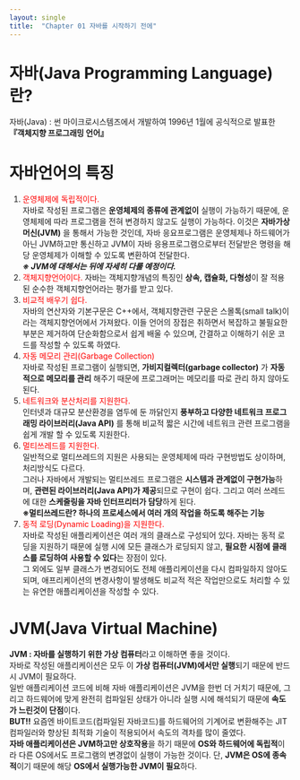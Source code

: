 ```yaml
---
layout: single
title:  "Chapter 01 자바를 시작하기 전에"
---
```


# 자바(Java Programming Language)란?  
자바(Java) : 썬 마이크로시스템즈에서 개발하여 1996년 1월에 공식적으로 발표한 **『객체지향 프로그래밍 언어』**

# 자바언어의 특징
1. <span style="color:red">운영체제에 독립적이다.</span>  
    자바로 작성된 프로그램은 **운영체제의 종류에 관계없이** 실행이 가능하기 때문에, 운영체제에 따라 프로그램을 전혀 변경하지 않고도 실행이 가능하다.
    이것은 **자바가상머신(JVM)** 을 통해서 가능한 것인데, 자바 응요프로그램은 운영체제나 하드웨어가 아닌 JVM하고만 통신하고 JVM이 자바 응용프로그램으로부터 전달받은 명령을
    해당 운영체제가 이해할 수 있도록 변환하여 전달한다.  
    ***※ JVM에 대해서는 뒤에 자세히 다룰 예정이다.***
2. <span style="color:red">객체지향언어이다.  </span>
    자바는 객체지향개념의 특징인 **상속, 캡슐화, 다형성**이 잘 적용된 순수한 객체지향언어라는 평가를 받고 있다.
3. <span style="color:red">비교적 배우기 쉽다.<br></span>
    자바의 연산자와 기본구문은 C++에서, 객체지향관련 구문은 스몰톡(small talk)이라는 객체지향언어에서 가져왔다. 이들 언어의 장접은 취하면서 복잡하고 불필요한 부분은 제거하여 단순화함으로서 쉽게 배울 수 있으며, 간결하고 이해하기 쉬운 코드를 작성할 수 있도록 하였다.
4. <span style="color:red">자동 메모리 관리(Garbage Collection)<br></span>
    자바로 작성된 프로그램이 실행되면, **가비지컬렉터(garbage collector)** 가 **자동적으로 메모리를 관리** 해주기 때문에 프로그래머는 메모리를 따로 관리 하지 않아도 된다.
5. <span style="color:red">네트워크와 분산처리를 지원한다.<br></span>
    인터넷과 대규모 분산환경을 염두에 둔 까닭인지 **풍부하고 다양한 네트워크 프로그래밍 라이브러리(Java API)** 를 통해 비교적 짧은 시간에 네트워크 관련 프로그램을 쉽게 개발 할 수 있도록 지원한다.
6. <span style="color:red">멀티쓰레드를 지원한다.<br></span>
    일반적으로 멀티쓰레드의 지원은 사용되는 운영체제에 따라 구현방법도 상이하며, 처리방식도 다르다.<br>그러나 자바에서 개발되는 멀티쓰레드 프로그램은 **시스템과 관계없이 구현가능**하며, **관련된 라이브러리(Java API)가 제공**되므로 구현이 쉽다. 그리고 여러 쓰레드에 대한 **스케줄링을 자바 인터프리터가 담당**하게 된다.<br>
    **※멀티쓰레드란? 하나의 프로세스에서 여러 개의 작업을 하도록 해주는 기능**
7. <span style="color:red">동적 로딩(Dynamic Loading)을 지원한다.<br></span>
   자바로 작성된 애플리케이션은 여러 개의 클래스로 구성되어 있다. 자바는 동적 로딩을 지원하기 때문에 실행 시에 모든 클래스가 로딩되지 않고, **필요한 시점에 클래스를 로딩하여 사용할 수 있다**는 장점이 있다.<br>그 외에도 일부 클래스가 변경되어도 전체 애플리케이션을 다시 컴파일하지 않아도 되며, 애프리케이션의 변경사항이 발생해도 비교적 적은 작업만으로도 처리할 수 있는 유연한 애플리케이션을 작성할 수 있다.  
 
# JVM(Java Virtual Machine)  
**JVM : 자바를 실행하기 위한 가상 컴퓨터**라고 이해하면 좋을 것이다.<br>
자바로 작성된 애플리케이션은 모두 이 **가상 컴퓨터(JVM)에서만 실행**되기 때문에 반드시 JVM이 필요하다.<br>
일반 애플리케이션 코드에 비해 자바 애플리케이션은 JVM을 한번 더 거치기 때문에, 그리고 하드웨어에 맞게 완전히 컴파일된 상태가 아니라 실행 시에 해석되기 때문에 **속도가 느린것이 단점**이다.<br> **BUT!!** 요즘엔 바이트코드(컴파일된 자바코드)를 하드웨어의 기계어로 변환해주는 JIT컴파일러와 향상된 최적화 기술이 적용되어서 속도의 격차를 많이 줄였다.<br>
**자바 애플리케이션은 JVM하고만 상호작용**을 하기 때문에 **OS와 하드웨어에 독립적**이라 다른 OS에서도 프로그램의 변경없이 실행이 가능한 것이다. 단, **JVM은 OS에 종속적**이기 때문에 해당 **OS에서 실행가능한 JVM이 필요**하다.
